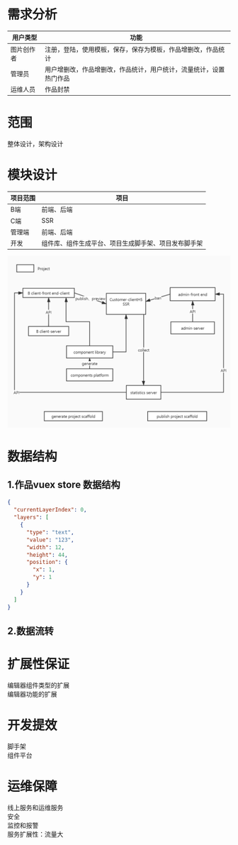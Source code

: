 # 需求分析

|用户类型|功能|
|-------|---|
|图片创作者|注册，登陆，使用模板，保存，保存为模板，作品增删改，作品统计|
|管理员|用户增删改，作品增删改，作品统计，用户统计，流量统计，设置热门作品|
|运维人员|作品封禁|

# 范围

整体设计，架构设计

# 模块设计

|项目范围|项目|
|-------|---|
|B端|前端、后端|
|C端|SSR|
|管理端|前端、后端|
|开发|组件库、组件生成平台、项目生成脚手架、项目发布脚手架|

![模块关系图](./images/projects.jpg)

# 数据结构

## 1.作品vuex store 数据结构

```json
{
  "currentLayerIndex": 0,
  "layers": [
    {
      "type": "text",
      "value": "123",
      "width": 12,
      "height": 44,
      "position": {
        "x": 1,
        "y": 1
      }
    }
  ]
}
```

## 2.数据流转

# 扩展性保证

编辑器组件类型的扩展  
编辑器功能的扩展

# 开发提效

脚手架  
组件平台

# 运维保障

线上服务和运维服务  
安全  
监控和报警  
服务扩展性：流量大
